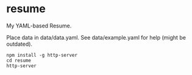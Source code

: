resume
======

My YAML-based Resume.

Place data in data/data.yaml. See data/example.yaml for help (might be outdated).

```
npm install -g http-server
cd resume
http-server
```
